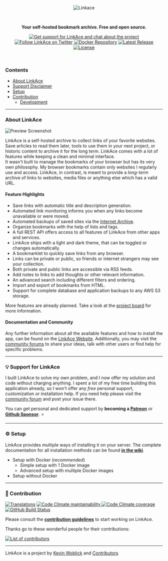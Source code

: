 <p align="center">
  <img src="https://www.linkace.org/images/linkace-social.jpg" title="Linkace">
</p>

<p>&nbsp;</p>

<p align="center"><b>Your self-hosted bookmark archive. Free and open source.</b></p>

<p align="center">
  <a href="https://community.linkace.org"><img src="https://img.shields.io/twitter/url?label=Community&logo=discourse&logoColor=44679f&style=social&url=https%3A%2F%2Fcommunity.linkace.org%2F" alt="Get support for LinkAce and chat about the project"></a>
  <a href="https://twitter.com/LinkAceApp"><img src="https://img.shields.io/twitter/url?label=%40LinkAceApp&style=social&url=https%3A%2F%2Ftwitter.com%2FLinkAceApp" alt="Follow LinkAce on Twitter"></a>
  <a href="https://hub.docker.com/r/linkace/linkace"><img src="https://img.shields.io/badge/Docker-linkace%2Flinkace-2596EC.svg" alt="Docker Repository"></a>
  <a href="https://github.com/Kovah/LinkAce/releases"><img src="https://img.shields.io/github/v/release/kovah/linkace?label=Latest%20Release" alt="Latest Release"></a>
  <a href="https://opensource.org/licenses/GPL-3.0"><img src="https://img.shields.io/github/license/kovah/linkace.svg" alt="License"></a>
</p>
<p>&nbsp;</p>


### Contents

* [About LinkAce](#about-linkace)
* [Support Disclaimer](#bulb-support-for-linkace)
* [Setup](#gear-setup)
* [Contribution](#construction-contribution)
  * [Development](#development)


---


### About LinkAce

![Preview Screenshot](https://www.linkace.org/images/preview/linkace_dashboard.png)

LinkAce is a self-hosted archive to collect links of your favorite websites. Save articles to read them later, tools to use them in your next project, or historic content to archive it for the long term. LinkAce comes with a lot of features while keeping a clean and minimal interface.  
It wasn't built to manage the bookmarks of your browser but has its very own philosophy. My browser bookmarks contain only websites I regularly use and access. LinkAce, in contrast, is meant to provide a _long-term_ archive of links to websites, media files or anything else which has a valid URL.

#### Feature Highlights

* Save links with automatic title and description generation.
* Automated link monitoring informs you when any links become unavailable or were moved.
* Automated backups of saved sites via the [Internet Archive](https://web.archive.org/).
* Organize bookmarks with the help of lists and tags.
* A full REST API offers access to all features of LinkAce from other apps and services.
* LinkAce ships with a light and dark theme, that can be toggled or changes automatically.
* A bookmarklet to quickly save links from any browser.
* Links can be private or public, so friends or internet strangers may see your collection.
* Both private and public links are accessible via RSS feeds.
* Add notes to links to add thoughts or other relevant information.
* An advanced search including different filters and ordering.
* Import and export of bookmarks from HTML.
* Support for complete database and application backups to any AWS S3 storage.

More features are already planned. Take a look at the [project board](https://github.com/Kovah/LinkAce/projects/1) for more information.

#### Documentation and Community

Any further information about all the available features and how to install the app, can be found on the [LinkAce Website](https://www.linkace.org/). Additionally, you may visit the [community forums](https://community.linkace.org/) to share your ideas, talk with other users or find help for specific problems.


---


### :bulb: Support for LinkAce

I built LinkAce to solve my own problem, and I now offer my solution and code without charging anything. I spent a lot of my free time building this application already, so I won't offer any *free* personal support, customization or installation help. If you need help please visit the [community forum](https://community.linkace.org/) and post your issue there.

You can get personal and dedicated support by **becoming a [Patreon](https://www.patreon.com/Kovah)** or **[Github Sponsor](https://github.com/sponsors/Kovah)**. :star:


---


### :gear: Setup

LinkAce provides multiple ways of installing it on your server. The complete documentation for all installation methods can be found [**in the wiki**](https://www.linkace.org/docs/v1/setup/).

* Setup with Docker (_recommended_)
  * Simple setup with 1 Docker image
  * Advanced setup with multiple Docker images
* Setup without Docker


---


### :construction: Contribution

[![Translations](https://img.shields.io/badge/Translations-Crowdin-2b303d)](https://crowdin.com/project/linkace) [![Code Climate maintainability](https://img.shields.io/codeclimate/maintainability/Kovah/LinkAce) ![Code Climate coverage](https://img.shields.io/codeclimate/coverage/Kovah/LinkAce)](https://codeclimate.com/github/Kovah/LinkAce) [![GitHub Build Status](https://img.shields.io/github/workflow/status/Kovah/LinkAce/Testing/dev?label=Dev%20Build)](https://github.com/Kovah/LinkAce/actions?query=workflow%3ATesting+branch%3Adev)

Please consult the [**contribution guidelines**](CONTRIBUTING.md) to start working on LinkAce.


Thanks go to these wonderful people for their contributions:

[![List of contributors](https://contrib.rocks/image?repo=kovah/linkace)](https://github.com/Kovah/LinkAce/graphs/contributors)


---


LinkAce is a project by [Kevin Woblick](https://kovah.de) and [Contributors](https://github.com/Kovah/LinkAce/graphs/contributors)
